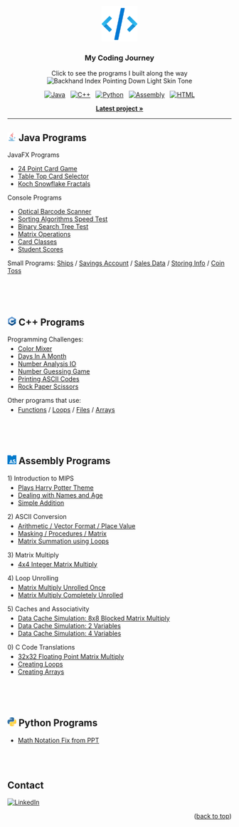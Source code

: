<!-- Top of README anchor -->
<a name="readme-top"></a>

<!-- PROJECT LOGO -->
<br />
<div align="center">
  <div>
    <img src="icons/logo.png" alt="Logo" width="80" height="80">
  </div>

  <h3 align="center">My Coding Journey</h3>

  <p align="center">
    Click to see the programs I built along the way <img src="https://raw.githubusercontent.com/Tarikul-Islam-Anik/Animated-Fluent-Emojis/master/Emojis/Hand%20gestures/Backhand%20Index%20Pointing%20Down%20Light%20Skin%20Tone.png" alt="Backhand Index Pointing Down Light Skin Tone" width="25" height="25" />
  </p>
  
  <div>
    <a href="https://github.com/ow-n/My-Practice-Projects/tree/main/Java"><img src="https://img.shields.io/badge/Java-ED8B00?style=for-the-badge&logo=coffeescript&logoColor=white" alt="Java"></a>
    &nbsp;
    <a href="https://github.com/ow-n/My-Practice-Projects/tree/main/C%2B%2B"><img src="https://img.shields.io/badge/C%2B%2B-00599C?style=for-the-badge&logo=cplusplus&logoColor=#00599C" alt="C++"></a>
    &nbsp;
    <a href="https://github.com/ow-n/My-Practice-Projects/tree/main/Python"><img src="https://img.shields.io/badge/Python-2372b4?style=for-the-badge&logo=python&logoColor=white" alt="Python"></a>
    &nbsp;
    <a href="https://github.com/ow-n/My-Practice-Projects/tree/main/Assembly"><img src="https://img.shields.io/badge/Assembly-654FF0?style=for-the-badge&logo=assemblyscript&logoColor=white" alt="Assembly"></a>
    &nbsp;
    <a href="https://github.com/ow-n/My-Practice-Projects/blob/main/README.md?plain=1"><img src="https://img.shields.io/badge/HTML-E34F26?style=for-the-badge&logo=html5&logoColor=white" alt="HTML"></a>

  </div>
    
  <p align="center">
    <a href="https://github.com/ow-n/My-Practice-Projects/tree/main/Java/Card%20Game"><strong>Latest project »</strong></a>
  </p>
  
</div>


---


<!-- JAVA -->
## <img src="icons/Java.svg" alt="Java" width="20" height="20"> Java Programs
<!-- JavaFX Programs -->
<p style="margin-left: 0;">JavaFX Programs</p>
<ul>
<li><a href="https://github.com/ow-n/My-Practice-Projects/tree/main/Java/JavaFX%20Programs/src/24%20Point%20Card%20Game">24 Point Card Game</a></li>
<li><a href="https://github.com/ow-n/My-Practice-Projects/tree/main/Java/JavaFX%20Programs/src/Table%20Top%20Card%20Selector">Table Top Card Selector</a></li>
<li><a href="https://github.com/ow-n/My-Practice-Projects/tree/main/Java/JavaFX%20Programs/src/Koch%20Snowflake%20Fractals">Koch Snowflake Fractals</a></li>
</ul>
<!-- Console Programs -->
<p style="margin-left: 0;">Console Programs</p>
<ul>
<li><a href="https://github.com/ow-n/My-Practice-Projects/tree/main/Java/Programs/Optical%20Barcode%20Scanner">Optical Barcode Scanner</a></li>
<li><a href="https://github.com/ow-n/My-Practice-Projects/tree/main/Java/Programs/Sorting%20Algorithm%20Test">Sorting Algorithms Speed Test</a></li>
<li><a href="https://github.com/ow-n/My-Practice-Projects/tree/main/Java/Programs/Binary%20Search%20Tree">Binary Search Tree Test</a></li>
<li><a href="https://github.com/ow-n/My-Practice-Projects/tree/main/Java/Programs/MatrixOperations">Matrix Operations</a></li>
<li><a href="https://github.com/ow-n/My-Practice-Projects/tree/main/Java/Programs/Card%20Game">Card Classes</a></li>
<li><a href="https://github.com/ow-n/My-Practice-Projects/tree/main/Java/Programs/Student%20Score%20Tracker">Student Scores</a></li>
</ul>
<!-- Small Programs -->
<p>Small Programs: <a href="https://github.com/ow-n/My-Practice-Projects/tree/main/Java/Small%20Programs/src/ships">Ships</a> / <a href="https://github.com/ow-n/My-Practice-Projects/tree/main/Java/Small%20Programs/src/savingsaccount">Savings Account</a> / <a href="https://github.com/ow-n/My-Practice-Projects/tree/main/Java/Small%20Programs/src/salesdata">Sales Data</a> / <a href="https://github.com/ow-n/My-Practice-Projects/tree/main/Java/Small%20Programs/src/personalinfo">Storing Info</a> / <a href="https://github.com/ow-n/My-Practice-Projects/tree/main/Java/Small%20Programs/src/cointoss">Coin Toss</a></p>
<br><br><br>


<!-- C++ -->
## <img src="icons/C++.png" alt="C++" width="20" height="20"> C++ Programs
<p>Programming Challenges:</p>
<ul style="margin-top: -10px;">
<li><a href="https://github.com/ow-n/My-Practice-Projects/blob/main/C%2B%2B/Programming%20Challenges/colorMixer.cpp">Color Mixer</a></li>
<li><a href="https://github.com/ow-n/My-Practice-Projects/blob/main/C%2B%2B/Programming%20Challenges/daysInAMonth.cpp">Days In A Month</a></li>
<li><a href="https://github.com/ow-n/My-Practice-Projects/blob/main/C%2B%2B/Programming%20Challenges/numberAnalysisIO.cpp">Number Analysis IO</a></li>
<li><a href="https://github.com/ow-n/My-Practice-Projects/blob/main/C%2B%2B/Programming%20Challenges/numberGuessingGame.cpp">Number Guessing Game</a></li>
<li><a href="https://github.com/ow-n/My-Practice-Projects/blob/main/C%2B%2B/Programming%20Challenges/printingASCIICodes.cpp">Printing ASCII Codes</a></li>
<li><a href="https://github.com/ow-n/My-Practice-Projects/blob/main/C%2B%2B/Programming%20Challenges/rockPaperScissors.cpp">Rock Paper Scissors</a></li>
</ul>

<p>Other programs that use:</p>
<ul style="margin-top: -10px;">
<li><a href="https://github.com/ow-n/My-Practice-Projects/blob/main/C%2B%2B/Functions/scope.cpp">Functions</a> / <a href="https://github.com/ow-n/My-Practice-Projects/blob/main/C%2B%2B/Loops%20%26%20Files/nested.cpp">Loops</a> / <a href="https://github.com/ow-n/My-Practice-Projects/blob/main/C%2B%2B/Loops%20%26%20Files/nested.cpp">Files</a> / <a href="https://github.com/ow-n/My-Practice-Projects/blob/main/C%2B%2B/Arrays/student.cpp">Arrays</a></li>
</ul>
<br><br><br>


<!-- ASSEMBLY -->
## <img src="icons/AssemblyScript.png" alt="Assembly" width="20" height="20"> Assembly Programs
<!-- 1) Intro to MIPS -->
<p style="margin-left: 0;">1) Introduction to MIPS</p>
<ul style="margin-top: -10px;">
<li><a href="https://github.com/ow-n/My-Practice-Projects/blob/main/Assembly/1)%20Intro%20to%20MIPS/Plays%20Song%20-%20Harry%20Potter%20Theme.asm">Plays Harry Potter Theme</a></li>
<li><a href="https://github.com/ow-n/My-Practice-Projects/blob/main/Assembly/1)%20Intro%20to%20MIPS/Dealing%20with%20Names%20and%20Age.asm">Dealing with Names and Age</a></li>
<li><a href="https://github.com/ow-n/My-Practice-Projects/blob/main/Assembly/1)%20Intro%20to%20MIPS/Simple%20Addition.asm">Simple Addition</a></li>
</ul>
<!-- 2) ASCII Conversion -->
<p style="margin-left: 0;">2) ASCII Conversion</p>
<ul style="margin-top: -10px;">
<li><a href="https://github.com/ow-n/My-Practice-Projects/blob/main/Assembly/2)%20ASCII%20Conversion/ASCII%20Conversion%20Arithmetic.asm">Arithmetic / Vector Format / Place Value</a></li>
<li><a href="https://github.com/ow-n/My-Practice-Projects/blob/main/Assembly/2)%20ASCII%20Conversion/ASCII%20Conversion%20Masking.asm">Masking / Procedures / Matrix</a></li>
<li><a href="https://github.com/ow-n/My-Practice-Projects/blob/main/Assembly/2)%20ASCII%20Conversion/Loop%20to%20Sum%20Matrix.asm">Matrix Summation using Loops</a></li>
</ul>
<!-- 3) Matrix Multiply -->
<p style="margin-left: 0;">3) Matrix Multiply</p>
<ul style="margin-top: -10px;">
<li><a href="https://github.com/ow-n/My-Practice-Projects/blob/main/Assembly/3)%20Matrix%20Multiply/4x4%20Integer%20Matrix%20Multiply.asm">4x4 Integer Matrix Multiply</a></li>
</ul>
<!-- 4) Loop Unrolling -->
<p style="margin-left: 0;">4) Loop Unrolling</p>
<ul style="margin-top: -10px;">
<li><a href="https://github.com/ow-n/My-Practice-Projects/blob/main/Assembly/4)%20Loop%20Unrolling/MM%20Unrolled%20Once.asm">Matrix Multiply Unrolled Once</a></li>
<li><a href="https://github.com/ow-n/My-Practice-Projects/blob/main/Assembly/4)%20Loop%20Unrolling/MM%20Completely%20Unrolled.asm">Matrix Multiply Completely Unrolled</a></li>
</ul>
<!-- 5) Caches and Associativity -->
<p style="margin-left: 0;">5) Caches and Associativity</p>
<ul style="margin-top: -10px;">
<li><a href="https://github.com/ow-n/My-Practice-Projects/blob/main/Assembly/5)%20Caches%20and%20Associativity/8x8%20Blocked%20MM%20Caches.asm">Data Cache Simulation: 8x8 Blocked Matrix Multiply</a></li>
<li><a href="https://github.com/ow-n/My-Practice-Projects/blob/main/Assembly/5)%20Caches%20and%20Associativity/Data%20Cache%20Sim%202%20Variables.asm">Data Cache Simulation: 2 Variables</a></li>
<li><a href="https://github.com/ow-n/My-Practice-Projects/blob/main/Assembly/5)%20Caches%20and%20Associativity/Data%20Cashe%20Sim%204%20Variables.asm">Data Cache Simulation: 4 Variables</a></li>
</ul>
<!-- 0) C Code Translations -->
<p style="margin-left: 0;">0) C Code Translations</p>
<ul style="margin-top: -10px;">
<li><a href="https://github.com/ow-n/My-Practice-Projects/blob/main/Assembly/0)%20C%20Code%20Translation/32x32%20Floating%20Point%20Matrix%20Multiply.asm">32x32 Floating Point Matrix Multiply</a></li>
<li><a href="https://github.com/ow-n/My-Practice-Projects/blob/main/Assembly/0)%20C%20Code%20Translation/Creating%20Loops.asm">Creating Loops</a></li>
<li><a href="https://github.com/ow-n/My-Practice-Projects/blob/main/Assembly/0)%20C%20Code%20Translation/Creating%20Arrays.asm">Creating Arrays</a></li>
</ul>
<br><br><br>


<!-- PYTHON -->
## <img src="icons/Python.png" alt="Python" width="20" height="20"> Python Programs
- [Math Notation Fix from PPT](https://github.com/ow-n/My-Practice-Projects/blob/main/Python/Math%20PPT%20to%20MD%20Translate/Discrete%20Notation%20Change.py)
<br><br><br><br>




<!-- CONTACT -->
## Contact
[![LinkedIn][linkedin-shield]][linkedin-url]
<p align="right">(<a href="#readme-top">back to top</a>)</p>    <!Back To Top>



<!-- MARKDOWN LINKS & IMAGES -->
<!-- https://www.markdownguide.org/basic-syntax/#reference-style-links -->
[forks-shield]: https://img.shields.io/github/forks/ow-n/Practice-Projects.svg?style=for-the-badge
[forks-url]: https://github.com/ow-n/Practice-Projects/network/members
[stars-shield]: https://img.shields.io/github/stars/ow-n/Practice-Projects.svg?style=for-the-badge
[stars-url]: https://github.com/ow-n/Practice-Projects/stargazers
[issues-shield]: https://img.shields.io/github/issues/ow-n/Practice-Projects.svg?style=for-the-badge
[issues-url]: https://github.com/ow-n/Practice-Projects/issues
[license-shield]: https://img.shields.io/github/license/ow-n/Practice-Projects.svg?style=for-the-badge
[license-url]: https://github.com/ow-n/Practice-Projects/blob/master/LICENSE.txt
[linkedin-shield]: https://img.shields.io/badge/LinkedIn-%230077B5.svg?style=for-the-badge&logo=linkedin&logoColor=white
[linkedin-url]: https://www.linkedin.com/in/owenman/

[Java.link]: https://github.com/ow-n/Practice-Projects/tree/main/Java
[Java]: https://img.shields.io/badge/Java-ED8B00?style=for-the-badge&logo=java&logoColor=white
[Cplusplus.link]: https://github.com/ow-n/Practice-Projects/tree/main/C%2B%2B
[Cplusplus]: https://img.shields.io/badge/C%2B%2B-00599C?style=for-the-badge&logo=cplusplus&logoColor=white
[Assembly.link]: https://github.com/ow-n/Practice-Projects/tree/main/Assembly
[Assembly]: https://img.shields.io/badge/Assembly-654FF0?style=for-the-badge&logo=generic&logoColor=white
[HTML5.link]: https://github.com/ow-n/Practice-Projects
[HTML5]: https://img.shields.io/badge/HTML5-E34F26?style=for-the-badge&logo=html5&logoColor=white